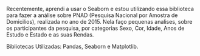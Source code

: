  Recentemente, aprendi a usar o Seaborn e estou utilizando essa biblioteca para fazer a análise sobre PNAD (Pesquisa Nacional por Amostra de Domicilios), realizada no ano de 2015. Nela faço pequenas analises, sobre os participantes da pesquisa, por categorias Sexo, Cor, Idade, Anos de Estudo e Estado e  as suas Rendas.
 
 Bibliotecas Utilizadas: Pandas, Seaborn e Matplotlib.
 
